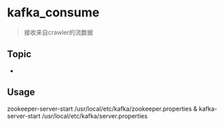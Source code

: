 # kafka_consume
> 接收来自crawler的流数据

## Topic

*


## Usage

zookeeper-server-start /usr/local/etc/kafka/zookeeper.properties & kafka-server-start /usr/local/etc/kafka/server.properties
